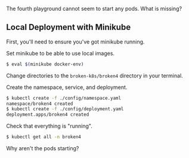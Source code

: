 The fourth playground cannot seem to start any pods. What is missing?

## Local Deployment with Minikube

First, you'll need to ensure you've got minikube running.

Set minikube to be able to use local images.
```bash
$ eval $(minikube docker-env)
```
Change directories to the `broken-k8s/broken4` directory in your terminal.

Create the namespace, service, and deployment.
```bash
$ kubectl create -f ./config/namespace.yaml
namespace/broken4 created
$ kubectl create -f ./config/deployment.yaml
deployment.apps/broken4 created
```

Check that everything is "running".
```bash
$ kubectl get all -n broken4
```

Why aren't the pods starting?
